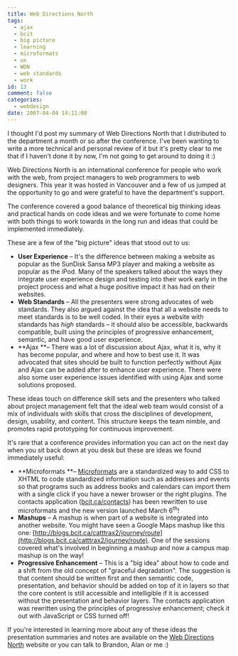 ```yaml
---
title: Web Directions North
tags:
  - ajax
  - bcit
  - big picture
  - learning
  - microformats
  - ux
  - WDN
  - web standards
  - work
id: 13
comment: false
categories:
  - webdesign
date: 2007-04-04 14:11:08
---
```


I thought I'd post my summary of Web Directions North that I distributed to the department a month or so after the conference.  I've been wanting to write a more technical and personal review of it but it's pretty clear to me that if I haven't done it by now, I'm not going to get around to doing it :)

<!--more-->Web Directions North is an international conference for people who work with the web, from project managers to web programmers to web designers. This year it was hosted in Vancouver and a few of us jumped at the opportunity to go and were grateful to have the department's support.

The conference covered a good balance of theoretical big thinking ideas and practical hands on code ideas and we were fortunate to come home with both things to work towards in the long run and ideas that could be implemented immediately.

These are a few of the "big picture" ideas that stood out to us:

* **User Experience** – It's the difference between making a website as popular as the SunDisk Sansa MP3 player and making a website as popular as the iPod. Many of the speakers talked about the ways they integrate user experience design and testing into their work early in the project process and what a huge positive impact it has had on their websites.
* **Web Standards** – All the presenters were strong advocates of web standards. They also argued against the idea that all a website needs to meet standards is to be well coded. In their eyes a website with standards has _high_ standards – it should also be accessible, backwards compatible, built using the principles of progressive enhancement, semantic, and have good user experience.
* **Ajax **– There was a lot of discussion about Ajax, what it is, why it has become popular, and where and how to best use it. It was advocated that sites should be built to function perfectly without Ajax and Ajax can be added after to enhance user experience. There were also some user experience issues identified with using Ajax and some solutions proposed.

These ideas touch on difference skill sets and the presenters who talked about project management felt that the ideal web team would consist of a mix of individuals with skills that cross the disciplines of development, design, usability, and content. This structure keeps the team nimble, and promotes rapid prototyping for continuous improvement.

It's rare that a conference provides information you can act on the next day when you sit back down at you desk but these are ideas we found immediately useful:

* **Microformats **– [Microformats](http://microformats.org/) are a standardized way to add CSS to XHTML to code standardized information such as addresses and events so that programs such as address books and calendars can import them with a single click if you have a newer browser or the right plugins. The contacts application ([bcit.ca/contacts](http://www.bcit.ca/contacts)) has been rewritten to use microformats and the new version launched March 6<sup>th</sup>!
* **Mashups** – A mashup is when part of a website is integrated into another website. You might have seen a Google Maps mashup like this one: [http://blogs.bcit.ca/catttrax2/journey/route](http://blogs.bcit.ca/catttrax2/journey/route).  One of the sessions covered what's involved in beginning a mashup and now a campus map mashup is on the way!
* **Progressive Enhancement** – This is a "big idea" about how to code and a shift from the old concept of "graceful degradation". The suggestion is that content should be written first and then semantic code, presentation, and behavior should be added on top of it in layers so that the core content is still accessible and intelligible if it is accessed without the presentation and behavior layers. The contacts application was rewritten using the principles of progressive enhancement; check it out with JavaScript or CSS turned off!

If you're interested in learning more about any of these ideas the presentation summaries and notes are available on the [Web Directions North](http://north.webdirections.org/wdn07-resources/) website or you can talk to Brandon, Alan or me :)